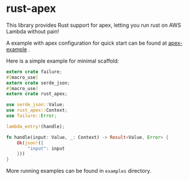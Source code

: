 rust-apex
========

This library provides Rust support for apex, letting you run rust on AWS Lambda without pain!

A example with apex configuration for quick start can be found at [apex-example](https://github.com/apex/apex/tree/master/_examples/rust) .

Here is a simple example for minimal scaffold:
```rust
extern crate failure;
#[macro_use]
extern crate serde_json;
#[macro_use]
extern crate rust_apex;

use serde_json::Value;
use rust_apex::Context;
use failure::Error;

lambda_entry!(handle);

fn handle(input: Value, _: Context) -> Result<Value, Error> {
    Ok(json!({
        "input": input
    }))
}
```

More running examples can be found in `examples` directory.
